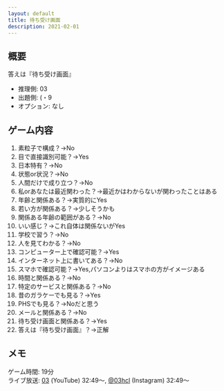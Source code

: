 ```yaml
---
layout: default
title: 待ち受け画面
description: 2021-02-01
---
```


## 概要

答えは『待ち受け画面』

- 推理側: 03
- 出題側: (・9
- オプション: なし

## ゲーム内容

1. 素粒子で構成？→No
2. 目で直接識別可能？→Yes
3. 日本特有？→No
4. 状態or状況？→No
5. 人間だけで成り立つ？→No
6. 私orあなたは最近関わった？→最近かはわからないが関わったことはある
7. 年齢と関係ある？→実質的にYes
8. 若い方が関係ある？→少しそうかも
9. 関係ある年齢の範囲がある？→No
10. いい感じ？→これ自体は関係ないがYes
11. 学校で習う？→No
12. 人を見てわかる？→No
13. コンピューター上で確認可能？→Yes
14. インターネット上に書いてある？→No
15. スマホで確認可能？→Yes,パソコンよりはスマホの方がイメージある
16. 時間と関係ある？→No
17. 特定のサービスと関係ある？→No
18. 昔のガラケーでも見る？→Yes
19. PHSでも見る？→Noだと思う
20. メールと関係ある？→No
21. 待ち受け画面と関係ある？→Yes
22. 答えは『待ち受け画面』？→正解

## メモ

ゲーム時間: 19分  
ライブ放送: [03](https://youtu.be/y-AgYYTU-mE?t=1969s) (YouTube) 32:49～, [@03hcl](https://www.instagram.com/tv/CLEVeZLl6SG/) (Instagram) 32:49～
<!-- ライブ放送: [03](https://youtu.be/y-AgYYTU-mE?t=1969s) (YouTube) 32:49～, @03hcl \[[1](https://www.instagram.com/tv/CKwfS_TDd59/)/[2](https://www.instagram.com/tv/CKwfrJiDo-z/)/[3](https://www.instagram.com/tv/CKwgGHOjtyQ/)/[4](https://www.instagram.com/tv/CKwgRcrD1Ql/)\] (Instagram) \[3\]2:54～ -->
